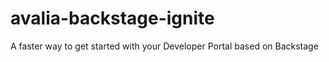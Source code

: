 # avalia-backstage-ignite
A faster way to get started with your Developer Portal based on Backstage
